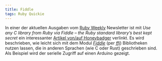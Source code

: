 ```yaml
---
title: Fiddle
tags: Ruby Quickie
---
```

In einer der aktuellen Ausgaben vom [Ruby Weekly][rubyweekly] Newsletter ist mit *Use any C library from Ruby via Fiddle – the Ruby standard library’s best kept secret* ein interessanter [Artikel von/auf Honeybadger][honeybadger] verlinkt.
Es wird beschrieben, wie leicht sich mit dem Modul [*Fiddle*][fiddle] (per [*ffi*][ffi]) Bibliotheken nutzen lassen, die in anderen Sprachen (wie C oder Rust) geschrieben sind. Als Beispiel wird der serielle Zugriff auf einen Arduino gezeigt.

[honeybadger]: http://blog.honeybadger.io/use-any-c-library-from-ruby-via-fiddle-the-ruby-standard-librarys-best-kept-secret/?utm_source=rubyweekly&utm_medium=email
[rubyweekly]: http://rubyweekly.com/
[ffi]: https://en.wikipedia.org/wiki/Foreign_function_interface
[fiddle]: http://ruby-doc.org/stdlib-2.2.2/libdoc/fiddle/rdoc/index.html
